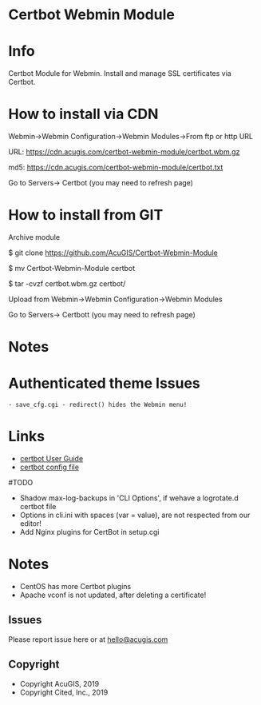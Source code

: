 
# Certbot Webmin Module

# Info
Certbot Module for Webmin.  Install and manage SSL certificates via Certbot.

# How to install via CDN

Webmin->Webmin Configuration->Webmin Modules->From ftp or http URL

URL: https://cdn.acugis.com/certbot-webmin-module/certbot.wbm.gz

md5: https://cdn.acugis.com/certbot-webmin-module/certbot.txt

Go to Servers-> Certbot (you may need to refresh page)

# How to install from GIT
Archive module

$ git clone https://github.com/AcuGIS/Certbot-Webmin-Module

$ mv Certbot-Webmin-Module certbot

$ tar -cvzf certbot.wbm.gz certbot/


Upload from Webmin->Webmin Configuration->Webmin Modules

Go to Servers-> Certbott (you may need to refresh page)

# Notes

# Authenticated theme Issues
	- save_cfg.cgi - redirect() hides the Webmin menu!

# Links
- [certbot User Guide](https://certbot.eff.org/docs/using.html)
- [certbot config file](https://certbot.eff.org/docs/using.html#config-file)

#TODO
- Shadow max-log-backups in 'CLI Options', if wehave a logrotate.d certbot file
- Options in cli.ini with spaces (var = value), are not respected from our editor!
- Add Nginx plugins for CertBot in setup.cgi

# Notes
- CentOS has more Certbot plugins
- Apache vconf is not updated, after deleting a certificate!

## **Issues**
Please report issue here or at hello@acugis.com

Copyright
---------

* Copyright AcuGIS, 2019
* Copyright Cited, Inc., 2019
